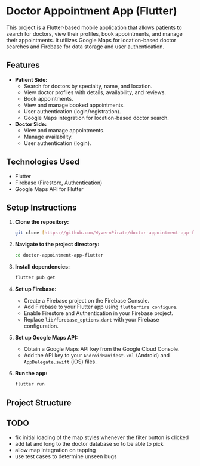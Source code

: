 # Doctor Appointment App (Flutter)

This project is a Flutter-based mobile application that allows patients to search for doctors, view their profiles, book appointments, and manage their appointments. It utilizes Google Maps for location-based doctor searches and Firebase for data storage and user authentication.

## Features

-   **Patient Side:**
    -   Search for doctors by specialty, name, and location.
    -   View doctor profiles with details, availability, and reviews.
    -   Book appointments.
    -   View and manage booked appointments.
    -   User authentication (login/registration).
    -   Google Maps integration for location-based doctor search.
-   **Doctor Side:**
    -   View and manage appointments.
    -   Manage availability.
    -   User authentication (login).

## Technologies Used

-   Flutter
-   Firebase (Firestore, Authentication)
-   Google Maps API for Flutter

## Setup Instructions

1.  **Clone the repository:**

    ```bash
    git clone [https://github.com/WyvernPirate/doctor-appointment-app-flutter.git](https://www.google.com/search?q=https://github.com/WyvernPirate/doctor-appointment-app-flutter.git)
    ```

2.  **Navigate to the project directory:**

    ```bash
    cd doctor-appointment-app-flutter
    ```

3.  **Install dependencies:**

    ```bash
    flutter pub get
    ```

4.  **Set up Firebase:**
    -   Create a Firebase project on the Firebase Console.
    -   Add Firebase to your Flutter app using `flutterfire configure`.
    -   Enable Firestore and Authentication in your Firebase project.
    -   Replace `lib/firebase_options.dart` with your Firebase configuration.

5.  **Set up Google Maps API:**
    -   Obtain a Google Maps API key from the Google Cloud Console.
    -   Add the API key to your `AndroidManifest.xml` (Android) and `AppDelegate.swift` (iOS) files.

6.  **Run the app:**

    ```bash
    flutter run
    ```
## Project Structure

## TODO
- fix initial loading of the map styles whenever the filter button is clicked
- add lat and long to the doctor database so to be able to pick
- allow map integration on tapping
- use test cases to determine unseen bugs